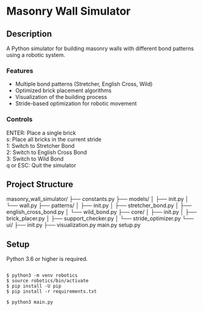 # Masonry Wall Simulator

## Description

A Python simulator for building masonry walls with different bond patterns using a robotic system.

### Features

- Multiple bond patterns (Stretcher, English Cross, Wild)
- Optimized brick placement algorithms
- Visualization of the building process
- Stride-based optimization for robotic movement

### Controls

ENTER: Place a single brick <br />
s: Place all bricks in the current stride <br />
1: Switch to Stretcher Bond <br />
2: Switch to English Cross Bond <br />
3: Switch to Wild Bond <br />
q or ESC: Quit the simulator

## Project Structure
<!-- 
masonry_simulator/
├── constants.py
├── main.py
├── models/
│   ├── __init__.py
│   └── wall.py
├── bonds/
│   ├── __init__.py
│   ├── stretcher.py
│   ├── english_cross.py
│   └── wild.py
├── optimizer/
│   ├── __init__.py
│   ├── brick_placer.py
│   ├── support_checker.py
│   └── stride_optimizer.py
├── ui/
│   ├── __init__.py
│   ├── visualization.py
└── requirements.txt -->

masonry_wall_simulator/
├── constants.py
├── models/
│   ├── init.py
│   └── wall.py
├── patterns/
│   ├── init.py
│   ├── stretcher_bond.py
│   ├── english_cross_bond.py
│   └── wild_bond.py
├── core/
│   ├── init.py
│   ├── brick_placer.py
│   ├── support_checker.py
│   └── stride_optimizer.py
└── ui/
├── init.py
├── visualization.py
main.py
setup.py

## Setup

Python 3.6 or higher is required.

<pre><code>
$ python3 -m venv robotics
$ source robotics/bin/activate
$ pip install -U pip
$ pip install -r requirements.txt

$ python3 main.py
</code></pre>